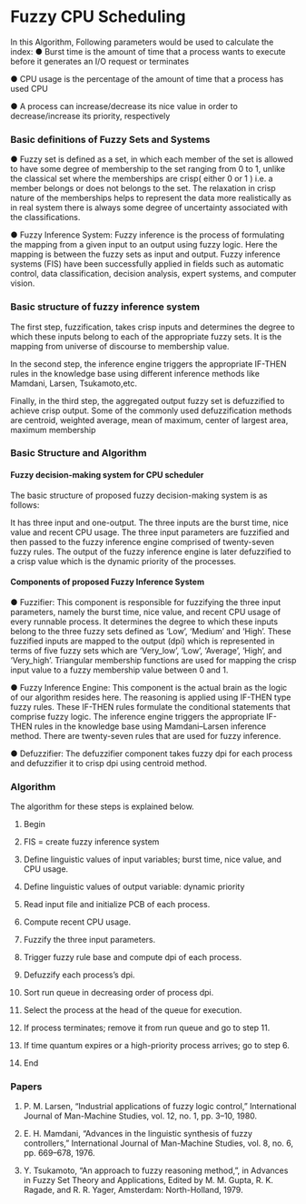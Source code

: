 # Fuzzy CPU Scheduling

In this Algorithm, Following parameters would be used to calculate the index:
● Burst time is the amount of time that a process wants to execute before it generates an I/O request or terminates 

● CPU usage is the percentage of the amount of time that a process has used CPU 

● A process can increase/decrease its nice value in order to decrease/increase its  priority, respectively

### Basic definitions of Fuzzy Sets and Systems 
● Fuzzy set is defined as a set, in which each member of the set is allowed to have some degree of membership to the set ranging from 0 to 1, unlike the classical set where the  memberships are crisp( either 0 or 1 ) i.e. a member belongs or does not belongs to the  set. The relaxation in crisp nature of the memberships helps to represent the data more  realistically as in real system there is always some degree of uncertainty associated with  the classifications. 

● Fuzzy Inference System: Fuzzy inference is the process of formulating the mapping from a given input to an output using fuzzy logic. Here the mapping is between the fuzzy  sets as input and output. Fuzzy inference systems (FIS) have been successfully applied in  fields such as automatic control, data classification, decision analysis, expert systems, and  computer vision.

### Basic structure of fuzzy inference system 

The first step, fuzzification, takes crisp inputs and determines the degree to which these inputs belong to each of the appropriate fuzzy sets. It is the mapping from universe of discourse to membership value.  

In the second step, the inference engine triggers the appropriate IF-THEN rules in the knowledge base using different  inference methods like Mamdani, Larsen, Tsukamoto,etc.  

Finally, in the third step, the aggregated output fuzzy set is defuzzified to achieve crisp output. Some of the commonly  used defuzzification methods are centroid, weighted average, mean of maximum, center of largest area, maximum  membership

### Basic Structure and Algorithm 
#### Fuzzy decision-making system for CPU scheduler 
The basic structure of proposed fuzzy decision-making system is as follows:

It has three input and one-output. The three inputs are the burst time, nice value and recent CPU usage. The three input parameters are fuzzified and then passed to the fuzzy inference engine comprised of twenty-seven  fuzzy rules. The output of the fuzzy inference engine is later defuzzified to a crisp value which is the dynamic  priority of the processes.

#### Components of proposed Fuzzy Inference System 
● Fuzzifier: This component is responsible for fuzzifying the three input parameters, namely the burst time, nice value, and recent CPU usage of every runnable process. It determines the degree to which  these inputs belong to the three fuzzy sets defined as ‘Low’, ‘Medium’ and ‘High’. These fuzzified inputs  are mapped to the output (dpi) which is represented in terms of five fuzzy sets which are ‘Very_low’,  ‘Low’, ‘Average’, ‘High’, and ‘Very_high’. Triangular membership functions are used for mapping the  crisp input value to a fuzzy membership value between 0 and 1.

● Fuzzy Inference Engine: This component is the actual brain as the logic of our algorithm resides here. The reasoning is applied using IF-THEN type fuzzy rules. These IF-THEN rules formulate the conditional  statements that comprise fuzzy logic. The inference engine triggers the appropriate IF-THEN rules in the  knowledge base using Mamdani–Larsen inference method. There are twenty-seven rules that are used  for fuzzy inference. 

● Defuzzifier: The defuzzifier component takes fuzzy dpi for each process and defuzzifier it to crisp dpi using centroid method.  

### Algorithm
The algorithm for these steps is explained below.  

1. Begin 

2. FIS = create fuzzy inference system  

3. Define linguistic values of input variables; burst time, nice value, and CPU usage.

4. Define linguistic values of output variable: dynamic priority  

5. Read input file and initialize PCB of each process. 

6. Compute recent CPU usage. 

7. Fuzzify the three input parameters. 

8. Trigger fuzzy rule base and compute dpi of each process. 

9. Defuzzify each process’s dpi. 

10. Sort run queue in decreasing order of process dpi. 

11. Select the process at the head of the queue for execution. 

12. If process terminates; remove it from run queue and go to step 11.

13. If time quantum expires or a high-priority process arrives; go to step 6. 

14. End

### Papers
1. P. M. Larsen, “Industrial applications of fuzzy logic control,” International Journal of Man-Machine Studies, vol. 12, no. 1, pp. 3–10, 1980.

2. E. H. Mamdani, “Advances in the linguistic synthesis of fuzzy controllers,” International Journal of Man-Machine Studies, vol. 8, no. 6, pp. 669–678, 1976.

3. Y. Tsukamoto, “An approach to fuzzy reasoning method,”, in Advances in Fuzzy Set Theory and Applications, Edited by M. M. Gupta, R. K. Ragade, and R. R. Yager, Amsterdam: North-Holland, 1979.

